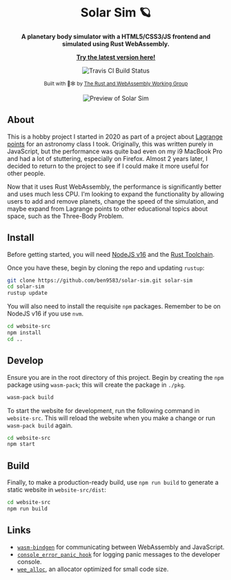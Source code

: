 <div align="center">

  <h1>Solar Sim 🪐</h1>

  <strong>A planetary body simulator with a HTML5/CSS3/JS frontend and simulated using Rust WebAssembly.</strong>
  
  <a href="https://www.ocf.berkeley.edu/~bplate/solarsim/latest/"><b>Try the latest version here!</b></a>
  
  <img src="https://app.travis-ci.com/ben9583/solar-sim.svg?token=WtRJ5C3dvCnaJwX6svrD&branch=main" alt="Travis CI Build Status" />

  <sub>Built with 🦀🕸 by <a href="https://rustwasm.github.io/">The Rust and WebAssembly Working Group</a></sub>
  
  ![Preview of Solar Sim](https://user-images.githubusercontent.com/16968917/173254046-1da624e7-bbaf-4ad0-be30-27895b9e7ae2.gif)
  
</div>

## About

This is a hobby project I started in 2020 as part of a project about [Lagrange points](https://youtu.be/03I7-etQ6Xc) for an astronomy class I took. Originally, this was written purely in JavaScript, but the performance was quite bad even on my i9 MacBook Pro and had a lot of stuttering, especially on Firefox. Almost 2 years later, I decided to return to the project to see if I could make it more useful for other people.

Now that it uses Rust WebAssembly, the performance is significantly better and uses much less CPU. I'm looking to expand the functionality by allowing users to add and remove planets, change the speed of the simulation, and maybe expand from Lagrange points to other educational topics about space, such as the Three-Body Problem.

## Install

Before getting started, you will need [NodeJS v16](https://nodejs.org/dist/latest-v16.x/) and the [Rust Toolchain](https://www.rust-lang.org/tools/install).

Once you have these, begin by cloning the repo and updating `rustup`:
```sh
git clone https://github.com/ben9583/solar-sim.git solar-sim
cd solar-sim
rustup update
```
You will also need to install the requisite `npm` packages. Remember to be on NodeJS v16 if you use `nvm`.
```sh
cd website-src
npm install
cd ..
```

## Develop

Ensure you are in the root directory of this project. Begin by creating the `npm` package using `wasm-pack`; this will create the package in `./pkg`.
```sh
wasm-pack build
```
To start the website for development, run the following command in `website-src`. This will reload the website when you make a change or run `wasm-pack build` again.
```sh
cd website-src
npm start
```

## Build

Finally, to make a production-ready build, use `npm run build` to generate a static website in `website-src/dist`:
```sh
cd website-src
npm run build
```

## Links

* [`wasm-bindgen`](https://github.com/rustwasm/wasm-bindgen) for communicating
  between WebAssembly and JavaScript.
* [`console_error_panic_hook`](https://github.com/rustwasm/console_error_panic_hook)
  for logging panic messages to the developer console.
* [`wee_alloc`](https://github.com/rustwasm/wee_alloc), an allocator optimized
  for small code size.
